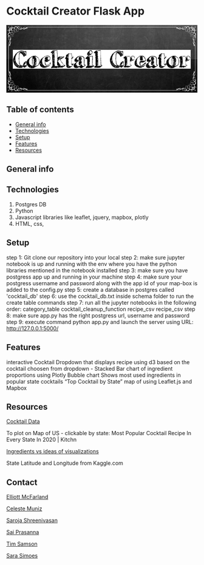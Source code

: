 # Cocktail Creator Flask App

![logo](static/Images/logo3.JPG)

## Table of contents
* [General info](#general-info)
* [Technologies](#technologies)
* [Setup](#setup)
* [Features](#features)
* [Resources](#resources)

## General info


## Technologies
1. Postgres DB
2. Python
3. Javascript libraries like leaflet, jquery, mapbox, plotly
4. HTML, css, 

## Setup

step 1: Git clone our repository into your local
step 2: make sure jupyter notebook is up and running with the env where you have the python libraries mentioned in the notebook installed
step 3: make sure you have postgress app up and running in your machine
step 4: make sure your postgress username and password along with the app id of your map-box is added to the config.py
step 5: create a database in postgres called 'cocktail_db'
step 6: use the cocktail_db.txt inside schema folder to run the create table commands
step 7: run all the jupyter notebooks in the following order:
	category_table
	cocktail_cleanup_function
	recipe_csv
	recipe_csv
step 8: make sure app.py has the right postgress url, username and password
step 9: execute command python app.py and launch the server using URL: http://127.0.0.1:5000/


## Features

interactive Cocktail Dropdown that displays recipe using d3
based on the cocktail choosen from dropdown - Stacked Bar chart of ingredient proportions using Plotly
Bubble chart Shows most used ingredients in popular state cocktails
“Top Cocktail by State” map of using Leaflet.js and Mapbox

## Resources

[Cocktail Data](https://github.com/rfordatascience/tidytuesday/blob/master/data/2020/2020-05-26/readme.md)

To plot on Map of US - clickable by state: Most Popular Cocktail Recipe In Every State In 2020 | Kitchn

[Ingredients vs ideas of visualizations](https://www.thecocktaildb.com/api.php)

State Latitude and Longitude from Kaggle.com



## Contact

[Elliott McFarland](https://github.com/emcfarland)

[Celeste Muniz](https://github.com/celeste1030)

[Saroja Shreenivasan](https://github.com/shreeniv)

[Sai Prasanna](https://github.com/prasanna0913)

[Tim Samson](https://github.com/timsamson)

[Sara Simoes](https://github.com/Ssimoes48)
